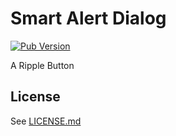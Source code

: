 # Smart Alert Dialog 

[![Pub Version](https://img.shields.io/pub/v/ripple_button)](https://pub.dev/packages/ripple_button)


A Ripple Button

## License

See [LICENSE.md](LICENSE.md)
